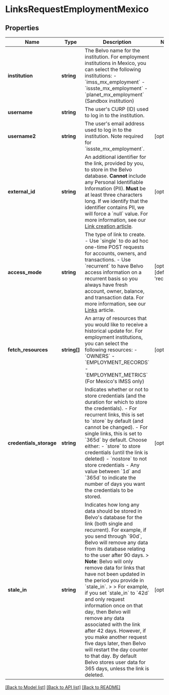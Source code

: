 # LinksRequestEmploymentMexico

## Properties
Name | Type | Description | Notes
------------ | ------------- | ------------- | -------------
**institution** | **string** | The Belvo name for the institution. For employment institutions in Mexico, you can select the following institutions:  - &#x60;imss_mx_employment&#x60; - &#x60;issste_mx_employment&#x60; - &#x60;planet_mx_employment&#x60; (Sandbox institution) | 
**username** | **string** | The user&#x27;s CURP (ID) used to log in to the institution. | 
**username2** | **string** | The user&#x27;s email address used to log in to the institution. Note required for &#x60;issste_mx_employment&#x60;. | [optional] 
**external_id** | **string** | An additional identifier for the link, provided by you, to store in the Belvo database. **Cannot** include any Personal Identifiable Information (PII). **Must** be at least three characters long.   If we identify that the identifier contains PII, we will force a &#x60;null&#x60; value. For more information, see our [Link creation article](https://developers.belvo.com/docs/link-creation-best-practices#adding-your-own-identifier). | [optional] 
**access_mode** | **string** | The type of link to create.  - Use &#x60;single&#x60; to do ad hoc one-time POST requests for accounts, owners, and transactions. - Use &#x60;recurrent&#x60; to have Belvo access information on a recurrent basis so you always have fresh account, owner, balance, and transaction data.  For more information, see our [Links](https://developers.belvo.com/docs/links-and-institutions#links) article. | [optional] [default to 'recurrent']
**fetch_resources** | **string[]** | An array of resources that you would like to receive a historical update for.  For employment institutions, you can select the following resources:   - &#x60;OWNERS&#x60;   - &#x60;EMPLOYMENT_RECORDS&#x60;   - &#x60;EMPLOYMENT_METRICS&#x60; (For Mexico&#x27;s IMSS only) | [optional] 
**credentials_storage** | **string** | Indicates whether or not to store credentials (and the duration for which to store the credentials).  - For recurrent links, this is set to &#x60;store&#x60; by default (and cannot be changed).  - For single links, this is set to &#x60;365d&#x60; by default.  Choose either:   - &#x60;store&#x60; to store credentials (until the link is deleted)   - &#x60;nostore&#x60; to not store credentials   -  Any value between &#x60;1d&#x60; and &#x60;365d&#x60; to indicate the number of days you want the credentials to be stored. | [optional] 
**stale_in** | **string** | Indicates how long any data should be stored in Belvo&#x27;s database for the link (both single and recurrent). For example, if you send through &#x60;90d&#x60;, Belvo will remove any data from its database relating to the user after 90 days.  &gt; **Note**: Belvo will only remove data for links that have not been updated in the period you provide in &#x60;stale_in&#x60;. &gt;  &gt; For example, if you set &#x60;stale_in&#x60; to &#x60;42d&#x60; and only request information once on that day, then Belvo will remove any data associated with the link after 42 days. However, if you make another request five days later, then Belvo will restart the day counter to that day.  By default Belvo stores user data for 365 days, unless the link is deleted. | [optional] 

[[Back to Model list]](../../README.md#documentation-for-models) [[Back to API list]](../../README.md#documentation-for-api-endpoints) [[Back to README]](../../README.md)

